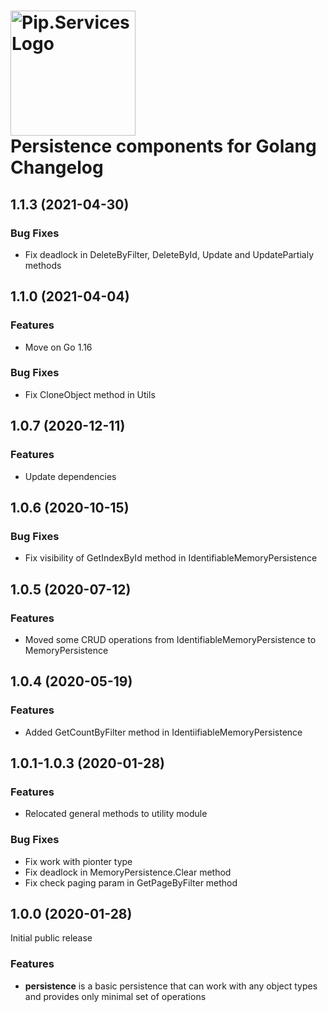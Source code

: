 # <img src="https://uploads-ssl.webflow.com/5ea5d3315186cf5ec60c3ee4/5edf1c94ce4c859f2b188094_logo.svg" alt="Pip.Services Logo" width="200"> <br/> Persistence components for Golang Changelog



## <a name="1.1.3"></a> 1.1.3 (2021-04-30) 
### Bug Fixes
- Fix deadlock in DeleteByFilter, DeleteById, Update and UpdatePartialy methods

## <a name="1.1.0"></a> 1.1.0 (2021-04-04) 
### Features
* Move on Go 1.16

### Bug Fixes
* Fix CloneObject method in Utils

## <a name="1.0.7"></a> 1.0.7 (2020-12-11) 

### Features
* Update dependencies

## <a name="1.0.6"></a> 1.0.6 (2020-10-15) 

### Bug Fixes
* Fix visibility of GetIndexById method in IdentifiableMemoryPersistence


## <a name="1.0.5"></a> 1.0.5 (2020-07-12) 

### Features
* Moved some CRUD operations from IdentifiableMemoryPersistence to MemoryPersistence


## <a name="1.0.4"></a> 1.0.4 (2020-05-19) 

### Features
* Added GetCountByFilter method in IdentiifiableMemoryPersistence


## <a name="1.0.1-1.0.3"></a> 1.0.1-1.0.3 (2020-01-28) 

### Features
* Relocated general methods to utility module

### Bug Fixes
* Fix work with pionter type
* Fix deadlock in MemoryPersistence.Clear method
* Fix check paging param in GetPageByFilter method

## <a name="1.0.0"></a> 1.0.0 (2020-01-28) 

Initial public release

### Features
* **persistence** is a basic persistence that can work with any object types and provides only minimal set of operations
